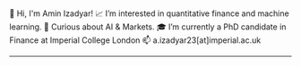 👋 Hi, I'm Amin Izadyar!
📈 I’m interested in quantitative finance and machine learning.
💬 Curious about AI & Markets.
🎓 I’m currently a PhD candidate in Finance at Imperial College London
📫 a.izadyar23[at]imperial.ac.uk

---

